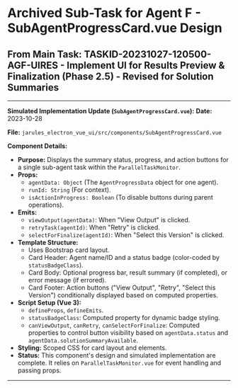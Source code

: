 # Archived Sub-Task for Agent F - SubAgentProgressCard.vue Design
## From Main Task: TASKID-20231027-120500-AGF-UIRES - Implement UI for Results Preview & Finalization (Phase 2.5) - Revised for Solution Summaries

---
**Simulated Implementation Update (`SubAgentProgressCard.vue`):**
**Date:** 2023-10-28

**File:** `jarules_electron_vue_ui/src/components/SubAgentProgressCard.vue`

**Component Details:**
*   **Purpose:** Displays the summary status, progress, and action buttons for a single sub-agent task within the `ParallelTaskMonitor`.
*   **Props:**
    *   `agentData: Object` (The `AgentProgressData` object for one agent).
    *   `runId: String` (For context).
    *   `isActionInProgress: Boolean` (To disable buttons during parent operations).
*   **Emits:**
    *   `viewOutput(agentData)`: When "View Output" is clicked.
    *   `retryTask(agentId)`: When "Retry" is clicked.
    *   `selectForFinalize(agentId)`: When "Select this Version" is clicked.
*   **Template Structure:**
    *   Uses Bootstrap card layout.
    *   Card Header: Agent name/ID and a status badge (color-coded by `statusBadgeClass`).
    *   Card Body: Optional progress bar, result summary (if completed), or error message (if errored).
    *   Card Footer: Action buttons ("View Output", "Retry", "Select this Version") conditionally displayed based on computed properties.
*   **Script Setup (Vue 3):**
    *   `defineProps`, `defineEmits`.
    *   `statusBadgeClass`: Computed property for dynamic badge styling.
    *   `canViewOutput`, `canRetry`, `canSelectForFinalize`: Computed properties to control button visibility based on `agentData.status` and `agentData.solutionSummaryAvailable`.
*   **Styling:** Scoped CSS for card layout and elements.
*   **Status:** This component's design and simulated implementation are complete. It relies on `ParallelTaskMonitor.vue` for event handling and passing props.
---
